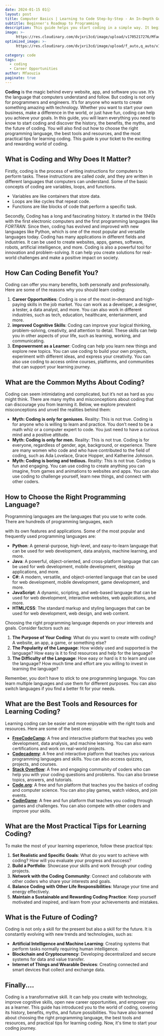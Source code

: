 ```yaml
---
date: 2024-01-15 01🕥
layout: post
title: Computer Basics | Learning to Code Step-by-Step - An In-Depth Guide
subtitle: Beginner's Roadmap to Programming
description: This guide helps you start coding in a simple way. It begins with the basics and then moves on to more challenging parts. It’s easy to read and great for people who want to learn coding. You’ll find out about different coding languages, useful tools, and what coding might look like in the future. It's perfect for beginners who are excited to start coding.
image: >-
     https://res.cloudinary.com/dvjxri3cd/image/upload/v1705217276/Mfaouzia/gettyimages-1300459356-612x612_fxx5cu.jpg
optimized_image: >-
     https://res.cloudinary.com/dvjxri3cd/image/upload/f_auto,q_auto/v1/Mfaouzia/gettyimages-1300459356-612x612_fxx5cu
     
category: code
tags:
  - coding
  - Career Opportunities
author: Mfaouzia
paginate: true
---
```

**Coding** is the magic behind every website, app, and software you use. It’s the language that computers understand and follow. But coding is not only for programmers and engineers. It’s for anyone who wants to create something amazing with technology. Whether you want to start your own business, make a difference in the world, or just have fun, coding can help you achieve your goals. In this guide, you will learn everything you need to know to start coding and discover the history, the benefits, the myths, and the future of coding. You will also find out how to choose the right programming language, the best tools and resources, and the most practical tips for learning coding. This guide is your ticket to the exciting and rewarding world of coding.

## What is Coding and Why Does It Matter?
Firstly, coding is the process of writing instructions for computers to perform tasks. These instructions are called *code*, and they are written in different languages that computers can understand. Some of the basic concepts of coding are variables, loops, and functions. 
- Variables are like containers that store data. 
- Loops are like cycles that repeat code. 
- Functions are like blocks of code that perform a specific task. 

Secondly, Coding has a long and fascinating history. It started in the *1940s* with the first electronic computers and the first programming languages like *FORTRAN*. Since then, coding has evolved and improved with new languages like Python, which is one of the most popular and versatile languages today. Coding has many applications in different fields and industries. It can be used to create websites, apps, games, software, robots, artificial intelligence, and more. Coding is also a powerful tool for innovation and problem-solving. It can help you create solutions for real-world challenges and make a positive impact on society.

## How Can Coding Benefit You? 
Coding can offer you many benefits, both personally and professionally. Here are some of the reasons why you should learn coding:
1. **Career Opportunities**: Coding is one of the most in-demand and high-paying skills in the job market. You can work as a developer, a designer, a tester, a data analyst, and more. You can also work in different industries, such as tech, education, healthcare, entertainment, and more.
2. **improved Cognitive Skills**: Coding can improve your logical thinking, problem-solving, creativity, and attention to detail. These skills can help you in other aspects of your life, such as learning, working, and communicating.
3. **Empowerment as a Learner**: Coding can help you learn new things and explore new topics. You can use coding to build your own projects, experiment with different ideas, and express your creativity. You can also use coding to access online courses, platforms, and communities that can support your learning journey.

## What are the Common Myths About Coding? 
Coding can seem intimidating and complicated, but it’s not as hard as you might think. There are many myths and misconceptions about coding that can discourage you from learning it. Below, we explore prevalent misconceptions and unveil the realities behind them:
- **Myth: Coding is only for geniuses.** Reality: This is not true. Coding is for anyone who is willing to learn and practice. You don’t need to be a math whiz or a computer expert to code. You just need to have a curious mind and a positive attitude.
- **Myth: Coding is only for men.** Reality: This is not true. Coding is for everyone, regardless of gender, age, background, or experience. There are many women who code and who have contributed to the field of coding, such as Ada Lovelace, Grace Hopper, and Katherine Johnson.
- **Myth: Coding is boring and tedious.** Reality: This is not true. Coding is fun and engaging. You can use coding to create anything you can imagine, from games and animations to websites and apps. You can also use coding to challenge yourself, learn new things, and connect with other coders.

## How to Choose the Right Programming Language? 
Programming languages are the languages that you use to write code. There are hundreds of programming languages, each

with its own features and applications. Some of the most popular and frequently used programming languages are:
- **Python**: A general-purpose, high-level, and easy-to-learn language that can be used for web development, data analysis, machine learning, and more.
- **Java**: A powerful, object-oriented, and cross-platform language that can be used for web development, mobile development, desktop applications, and more.
- **C#:** A modern, versatile, and object-oriented language that can be used for web development, mobile development, game development, and more.
- **JavaScript**: A dynamic, scripting, and web-based language that can be used for web development, interactive websites, web applications, and more.
- **HTML/CSS**: The standard markup and styling languages that can be used for web development, web design, and web content.

Choosing the right programming language depends on your interests and goals. Consider factors such as:
1. **The Purpose of Your Coding**: What do you want to create with coding? A website, an app, a game, or something else?
2. **The Popularity of the Language**: How widely used and supported is the language? How easy is it to find resources and help for the language?
3. **The Difficulty of the Language**: How easy or hard is it to learn and use the language? How much time and effort are you willing to invest in learning the language?

Remember, you don’t have to stick to one programming language. You can learn multiple languages and use them for different purposes. You can also switch languages if you find a better fit for your needs.

## What are the Best Tools and Resources for Learning Coding?  
Learning coding can be easier and more enjoyable with the right tools and resources. Here are some of the best ones:
- [**FreeCodeCamp**](https://www.freecodecamp.org/): A free and interactive platform that teaches you web development, data analysis, and machine learning. You can also earn certifications and work on real-world projects.
- [**Codecademy**](https://www.codecademy.com/): A free and interactive platform that teaches you various programming languages and skills. You can also access quizzes, projects, and courses.
- [**Stack Overflow**](https://stackoverflow.com/): A free and engaging community of coders who can help you with your coding questions and problems. You can also browse topics, answers, and tutorials.
- [**Code.org**](https://code.org/): A free and fun platform that teaches you the basics of coding and computer science. You can also play games, watch videos, and join events.
- [**CodinGame**](https://www.codingame.com/start/): A free and fun platform that teaches you coding through games and challenges. You can also compete with other coders and improve your skills.

## What are the Most Practical Tips for Learning Coding?
To make the most of your learning experience, follow these practical tips:
1. **Set Realistic and Specific Goals**: What do you want to achieve with coding? How will you evaluate your progress and success?
2. **Build a Portfolio**: Showcase your skills and work through your coding projects.
3. **Network with the Coding Community**: Connect and collaborate with other coders who share your interests and goals.
4. **Balance Coding with Other Life Responsibilities**: Manage your time and energy effectively.
5. **Maintain a Sustainable and Rewarding Coding Practice**: Keep yourself motivated and inspired, and learn from your achievements and mistakes.

## What is the Future of Coding?  
Coding is not only a skill for the present but also a skill for the future. It is constantly evolving with new trends and technologies, such as:
- **Artificial Intelligence and Machine Learning**: Creating systems that perform tasks normally requiring human intelligence.
- **Blockchain and Cryptocurrency**: Developing decentralized and secure systems for data and value transfer.
- **Internet of Things and Wearable Devices**: Creating connected and smart devices that collect and exchange data.

## Finally....
Coding is a transformative skill. It can help you create with technology, improve cognitive skills, open new career opportunities, and empower you as a learner. This guide has introduced you to the world of coding, covering its history, benefits, myths, and future possibilities. You have also learned about choosing the right programming language, the best tools and resources, and practical tips for learning coding. Now, it's time to start your coding journey. 

